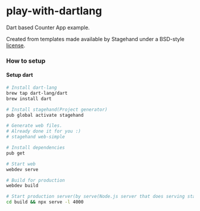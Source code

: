 # play-with-dartlang
Dart based Counter App example.

Created from templates made available by Stagehand under a BSD-style
[license](https://github.com/dart-lang/stagehand/blob/master/LICENSE).

### How to setup

#### Setup dart

```bash
# Install dart-lang
brew tap dart-lang/dart
brew install dart

# Install stagehand(Project generator)
pub global activate stagehand

# Generate web files.
# Already done it for you :)
# stagehand web-simple

# Install dependencies
pub get

# Start web
webdev serve

# Build for production
webdev build

# Start production server(by serve(Node.js server that does serving static files))
cd build && npx serve -l 4000
```
